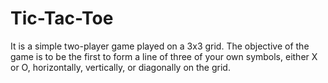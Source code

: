 # Tic-Tac-Toe
It is a simple two-player game played on a 3x3 grid. The objective of the game is to be the first to form a line of three of your own symbols, either X or O, horizontally, vertically, or diagonally on the grid.
